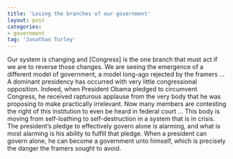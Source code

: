 ```yaml
---
title: 'Losing the branches of our government'
layout: post
categories:
- government
tag: 'Jonathan Turley'
---
```


Our system is changing and \[Congress\] is the one branch that must act if we are to reverse those changes. We are seeing the emergence of a different model of government, a model long-ago rejected by the framers ... A dominant presidency has occurred with very little congressional opposition. Indeed, when President Obama pledged to circumvent Congress, he received rapturous applause from the very body that he was proposing to make practically irrelevant. Now many members are contesting the right of this institution to even be heard in federal court ... This body is moving from self-loathing to self-destruction in a system that is in crisis. The president’s pledge to effectively govern alone is alarming, and what is most alarming is his ability to fulfill that pledge. When a president can govern alone, he can become a government unto himself, which is precisely the danger the framers sought to avoid.